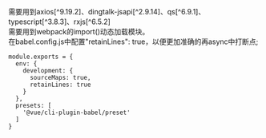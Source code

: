 需要用到axios[^9.19.2]、dingtalk-jsapi[^2.9.14]、qs[^6.9.1]、typescript[^3.8.3]、rxjs[^6.5.2]</br>
需要用到webpack的import()动态加载模块。</br>
在babel.config.js中配置"retainLines": true，以便更加准确的再async中打断点;
```
module.exports = {
  env: {
    development: {
      sourceMaps: true,
      retainLines: true
    }
  },
  presets: [
    '@vue/cli-plugin-babel/preset'
  ]
}

```

